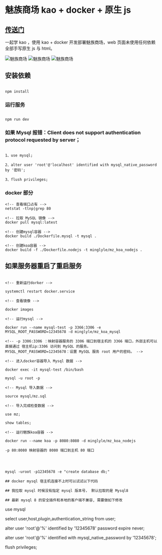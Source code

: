 # 魅族商场 kao + docker + 原生 js
## [传送门](http://49.234.151.136:8080)
一起学 kao ，使用 kao + docker 开发部署魅族商场，web 页面未使用任何依赖全部手写原生 js 与 html。

![魅族商场](./meizu.gif)
![魅族商场](./meizu2.gif)
![魅族商场](./meizu3.gif)

## 安装依赖

```

npm install

```

### 运行服务

```

npm run dev

```

### 如果 Mysql 报错：Client does not support authentication protocol requested by server；

```

1、use mysql;

2、alter user 'root'@'localhost' identified with mysql_native_password by '密码';

3、flush privileges;

```

### docker 部分

```
<!-- 查看端口占有 -->
netstat -tlnp|grep 80

<!-- 拉取 MySQL 镜像 -->
docker pull mysql:latest

<!-- 创建mysql容器 -->
docker build ./Dockerfile.mysql -t mysql .

<!-- 创建koa容器 -->
docker build -f ./Dockerfile.nodejs -t minglyle/mz_koa_nodejs .

```

## 如果服务器重启了重启服务

```

<!-- 重新运行dorker -->

systemctl restart docker.service

<!-- 查看镜像 -->

docker images

<!-- 运行mysql -->

docker run --name mysql-test -p 3366:3306 -e MYSQL_ROOT_PASSWORD=12345678 -d minglyle/mz_koa_mysql

<!-- -p 3306:3306 ：映射容器服务的 3306 端口到宿主机的 3366 端口，外部主机可以直接通过 宿主机ip:3306 访问到 MySQL 的服务。
MYSQL_ROOT_PASSWORD=12345678：设置 MySQL 服务 root 用户的密码。 -->

<!-- 进入docker容器导入 Mysql 数据 -->

docker exec -it mysql-test /bin/bash

mysql -u root -p

<!-- Mysql 导入数据 -->

source mysql/mz.sql

<!-- 导入完成检查数据 -->

use mz;

show tables;

<!-- 运行魅族koa容器 -->

docker run --name koa -p 8080:8080 -d minglyle/mz_koa_nodejs

-p 80:8080 映射容器的 8080 端口到主机 80 端口



```

```

mysql -uroot -p12345678 -e "create database db;"

## docker mysql 宿主机连接不上时可以试试以下代码

## 我拉取 mysql 时候没有指定 mysql 版本号， 默认拉取的是 Mysql8

## 最新 mysql 8 的安全插件和本地的客户端不兼容, 需要做如下修改

```

use mysql

select user,host,plugin,authentication_string from user;

alter user 'root'@'%' identified by '12345678' password expire never;

alter user 'root'@'%' identified with mysql_native_password by '12345678';

flush privileges;

```

```
